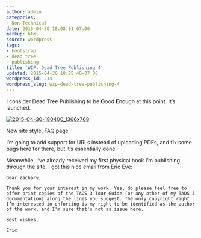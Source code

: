 ```yaml
---
author: admin
categories:
- Non-Technical
date: 2015-04-30 18:08:01-07:00
markup: html
source: wordpress
tags:
- bootstrap
- dead tree
- publishing
title: 'WIP: Dead Tree Publishing 4'
updated: 2015-04-30 18:25:40-07:00
wordpress_id: 214
wordpress_slug: wip-dead-tree-publishing-4
---
```

I consider Dead Tree Publishing to be **G**ood **E**nough at this point. It’s launched.

[![2015-04-30-180400_1366x768](https://blog.za3k.com/wp-content/uploads/2015/04/2015-04-30-180400_1366x768.jpg)](https://blog.za3k.com/wp-content/uploads/2015/04/2015-04-30-180400_1366x768.jpg)

New site style, FAQ page

I’m going to add support for URLs instead of uploading PDFs, and fix some bugs here for there, but it’s essentially done.

Meanwhile, I’ve already received my first physical book I’m publishing through the site. I got this nice email from Eric Eve:

```
Dear Zachary,

Thank you for your interest in my work. Yes, do please feel free to offer print copies of the TADS 3 Tour Guide (or any other of my TADS 3 documentation) along the lines you suggest. The only copyright right I’m interested in enforcing is my right to be identified as the author of the work, and I'm sure that's not as issue here.

Best wishes,

Eric
```
